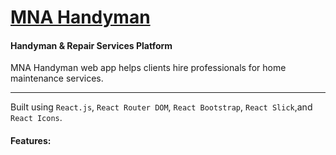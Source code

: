 # [MNA Handyman](https://mna-handyman.netlify.app/)

#### Handyman & Repair Services Platform

MNA Handyman web app helps clients hire professionals for home maintenance services.

---

Built using `React.js`, `React Router DOM`, `React Bootstrap`, `React Slick`,and `React Icons`.

#### Features:
